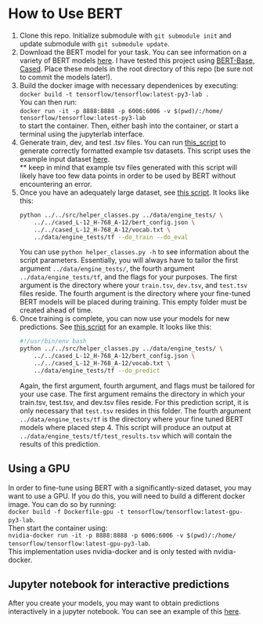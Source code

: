 # How to Use BERT

1) Clone this repo. Initialize submodule with `git submodule init` and update submodule with `git submodule update`.
2) Download the BERT model for your task. You can see information on a variety of BERT models [here](https://github.com/google-research/bert). I have tested this project using [BERT-Base, Cased](https://storage.googleapis.com/bert_models/2018_10_18/cased_L-12_H-768_A-12.zip). Place these models in the root directory of this repo (be sure not to commit the models later!). 
3) Build the docker image with necessary dependenices by executing:  
    `docker build -t tensorflow/tensorflow:latest-py3-lab .`  
    You can then run:  
    `docker run -it -p 8888:8888 -p 6006:6006 -v $(pwd)/:/home/ tensorflow/tensorflow:latest-py3-lab`  
    to start the container. Then, either bash into the container, or start a terminal using the jupyterlab interface.
4) Generate train, dev, and test .tsv files. You can run [this_script](test/example_scripts/make_formatted_sets.sh) to generate correctly formatted example tsv datasets. This script uses the example input dataset [here](test/datasets/results_small.json).  
** keep in mind that example tsv files generated with this script will likely have too few data points in order to be used by BERT without encountering an error.
5) Once you have an adequately large dataset, see [this script](test/example_scripts/train_and_eval.sh). It looks like this:
    ```bash
    python ../../src/helper_classes.py ../data/engine_tests/ \
        ../../cased_L-12_H-768_A-12/bert_config.json \
        ../../cased_L-12_H-768_A-12/vocab.txt \
        ../data/engine_tests/tf --do_train --do_eval
    ```
    You can use `python helper_classes.py -h` to see information about the script parameters. Essentially, you will always have to tailor the first argument `../data/engine_tests/`, the fourth argument `../data/engine_tests/tf`, and the flags for your purposes.  The first argument is the directory where your `train.tsv`, `dev.tsv`, and `test.tsv` files reside. The fourth argument is the directory where your fine-tuned BERT models will be placed during training. This empty folder must be created ahead of time.
6) Once training is complete, you can now use your models for new predictions. See [this script](test/example_scripts/predict.sh) for an example. It looks like this:
    ```bash
    #!/usr/bin/env bash
    python ../../src/helper_classes.py ../data/engine_tests/ \
        ../../cased_L-12_H-768_A-12/bert_config.json \
        ../../cased_L-12_H-768_A-12/vocab.txt \
        ../data/engine_tests/tf --do_predict
    ```   
    Again, the first argument, fourth argument, and flags must be tailored for your use case. The first argument remains the directory in which your train.tsv, test.tsv, and dev.tsv files reside. For this prediction script, it is only necessary that `test.tsv` resides in this folder. The fourth argument `../data/engine_tests/tf` is the directory where your fine tuned BERT models where placed step 4. This script will produce an output at `../data/engine_tests/tf/test_results.tsv` which will contain the results of this prediction.

## Using a GPU
In order to fine-tune using BERT with a significantly-sized dataset, you may want to use a GPU. If you do this, you will need to build a different docker image. You can do so by running:  
 `docker build -f Dockerfile-gpu -t tensorflow/tensorflow:latest-gpu-py3-lab`.   
 Then start the container using:  
 `nvidia-docker run -it -p 8888:8888 -p 6006:6006 -v $(pwd)/:/home/ tensorflow/tensorflow:latest-gpu-py3-lab`.   
 This implementation uses nvidia-docker and is only tested with nvidia-docker.  

## Jupyter notebook for interactive predictions

After you create your models, you may want to obtain predictions interactively in a jupyter notebook. You can see an example of this [here](notebooks/do_predictions.ipynb).


